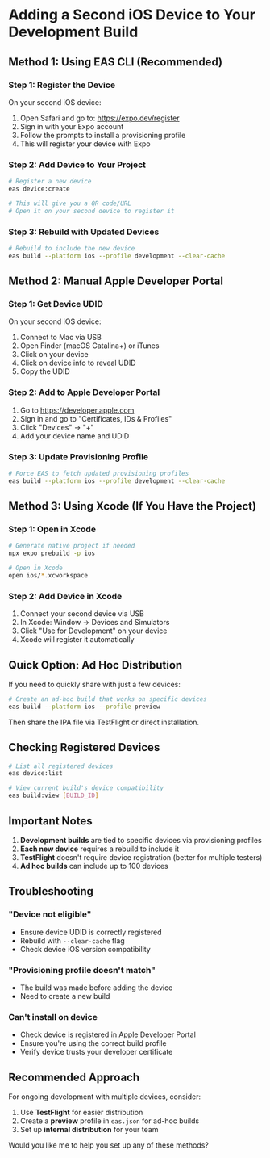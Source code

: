 # Adding a Second iOS Device to Your Development Build

## Method 1: Using EAS CLI (Recommended)

### Step 1: Register the Device
On your second iOS device:
1. Open Safari and go to: https://expo.dev/register
2. Sign in with your Expo account
3. Follow the prompts to install a provisioning profile
4. This will register your device with Expo

### Step 2: Add Device to Your Project
```bash
# Register a new device
eas device:create

# This will give you a QR code/URL
# Open it on your second device to register it
```

### Step 3: Rebuild with Updated Devices
```bash
# Rebuild to include the new device
eas build --platform ios --profile development --clear-cache
```

## Method 2: Manual Apple Developer Portal

### Step 1: Get Device UDID
On your second iOS device:
1. Connect to Mac via USB
2. Open Finder (macOS Catalina+) or iTunes
3. Click on your device
4. Click on device info to reveal UDID
5. Copy the UDID

### Step 2: Add to Apple Developer Portal
1. Go to https://developer.apple.com
2. Sign in and go to "Certificates, IDs & Profiles"
3. Click "Devices" → "+"
4. Add your device name and UDID

### Step 3: Update Provisioning Profile
```bash
# Force EAS to fetch updated provisioning profiles
eas build --platform ios --profile development --clear-cache
```

## Method 3: Using Xcode (If You Have the Project)

### Step 1: Open in Xcode
```bash
# Generate native project if needed
npx expo prebuild -p ios

# Open in Xcode
open ios/*.xcworkspace
```

### Step 2: Add Device in Xcode
1. Connect your second device via USB
2. In Xcode: Window → Devices and Simulators
3. Click "Use for Development" on your device
4. Xcode will register it automatically

## Quick Option: Ad Hoc Distribution

If you need to quickly share with just a few devices:

```bash
# Create an ad-hoc build that works on specific devices
eas build --platform ios --profile preview
```

Then share the IPA file via TestFlight or direct installation.

## Checking Registered Devices

```bash
# List all registered devices
eas device:list

# View current build's device compatibility
eas build:view [BUILD_ID]
```

## Important Notes

1. **Development builds** are tied to specific devices via provisioning profiles
2. **Each new device** requires a rebuild to include it
3. **TestFlight** doesn't require device registration (better for multiple testers)
4. **Ad hoc builds** can include up to 100 devices

## Troubleshooting

### "Device not eligible"
- Ensure device UDID is correctly registered
- Rebuild with `--clear-cache` flag
- Check device iOS version compatibility

### "Provisioning profile doesn't match"
- The build was made before adding the device
- Need to create a new build

### Can't install on device
- Check device is registered in Apple Developer Portal
- Ensure you're using the correct build profile
- Verify device trusts your developer certificate

## Recommended Approach

For ongoing development with multiple devices, consider:
1. Use **TestFlight** for easier distribution
2. Create a **preview** profile in `eas.json` for ad-hoc builds
3. Set up **internal distribution** for your team

Would you like me to help you set up any of these methods?